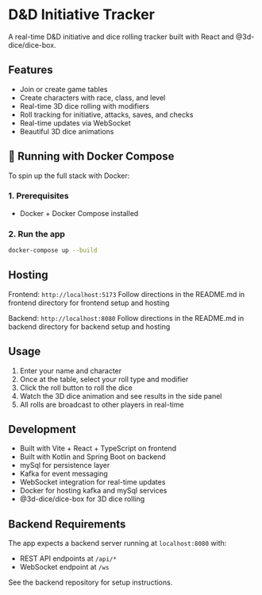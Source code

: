 # D&D Initiative Tracker

A real-time D&D initiative and dice rolling tracker built with React and @3d-dice/dice-box.

## Features

- Join or create game tables
- Create characters with race, class, and level
- Real-time 3D dice rolling with modifiers
- Roll tracking for initiative, attacks, saves, and checks
- Real-time updates via WebSocket
- Beautiful 3D dice animations

## 🐳 Running with Docker Compose

To spin up the full stack with Docker:

### 1. Prerequisites
- Docker + Docker Compose installed

### 2. Run the app
```bash
docker-compose up --build
```

## Hosting

Frontend: `http://localhost:5173`
Follow directions in the README.md in frontend directory for frontend setup and hosting

Backend: `http://localhost:8080`
Follow directions in the README.md in backend directory for backend setup and hosting

## Usage

1. Enter your name and character
2. Once at the table, select your roll type and modifier
3. Click the roll button to roll the dice
5. Watch the 3D dice animation and see results in the side panel
6. All rolls are broadcast to other players in real-time

## Development

- Built with Vite + React + TypeScript on frontend
- Built with Kotlin and Spring Boot on backend
- mySql for persistence layer
- Kafka for event messaging
- WebSocket integration for real-time updates
- Docker for hosting kafka and mySql services
- @3d-dice/dice-box for 3D dice rolling

## Backend Requirements

The app expects a backend server running at `localhost:8080` with:
- REST API endpoints at `/api/*`
- WebSocket endpoint at `/ws`

See the backend repository for setup instructions.
